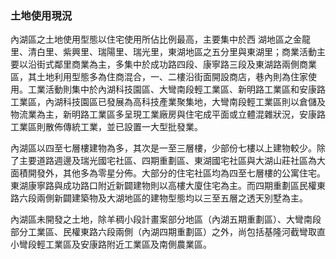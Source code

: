 ### 土地使用現況

內湖區之土地使用型態以住宅使用所佔比例最高，主要集中於西
湖地區之金龍里、清白里、紫興里、瑞陽里、瑞光里，東湖地區之五分里與東湖里；商業活動主要以沿街式鄰里商業為主，多集中於成功路四段、康寧路三段及東湖路兩側商業區，其土地利用型態多為住商混合，一、二樓沿街面開設商店，巷內則為住家使用。工業活動則集中於內湖科技園區、大彎南段輕工業區、新明路工業區和安康路工業區，內湖科技園區已發展為高科技產業聚集地，大彎南段輕工業區則以倉儲及物流業為主，新明路工業區多呈現工業廠房與住宅成平面或立體混雜狀況，安康路工業區則散佈傳統工業，並已設置一大型批發業。

內湖區以四至七層樓建物為多，其次是一至三層樓，少部份七樓以上建物較少。除了主要道路週邊及瑞光國宅社區、四期重劃區、東湖國宅社區與大湖山莊社區為大面積開發外，其他多為零星分佈。大部分的住宅社區均為四至七層樓的公寓住宅。東湖康寧路與成功路口附近新闢建物則以高樓大廈住宅為主。而四期重劃區民權東路六段兩側新闢建築物及大湖地區的建物型態均以三至五層之透天別墅為主。

內湖區未開發之土地，除羊稠小段計畫案部分地區（內湖五期重劃區）、大彎南段部分工業區、民權東路六段兩側（內湖四期重劃區）之外，尚包括基隆河截彎取直小彎段輕工業區及安康路附近工業區及南側農業區。

